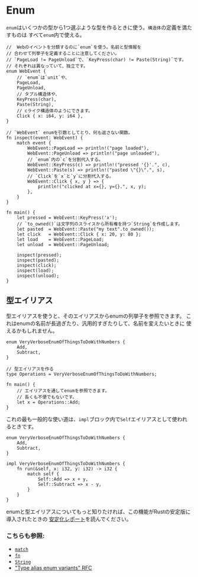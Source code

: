 # Enum

`enum`はいくつかの型から1つ選ぶような型を作るときに使う。`構造体`の定義を満たすものは
すべて`enum`内で使える。

```rust,editable
//  Webのイベントを分類するのに`enum`を使う。名前と型情報を
// 合わせて列挙子を定義することに注意してください。
// `PageLoad != PageUnload`で、`KeyPress(char) != Paste(String)`です。
// それぞれは異なっていて、独立です。
enum WebEvent {
    // `enum`は`unit`や、
    PageLoad,
    PageUnload,
    // タプル構造体や、
    KeyPress(char),
    Paste(String),
    // cライク構造体のようにできます。
    Click { x: i64, y: i64 },
}

// `WebEvent` enumを引数としてとり、何も返さない関数。
fn inspect(event: WebEvent) {
    match event {
        WebEvent::PageLoad => println!("page loaded"),
        WebEvent::PageUnload => println!("page unloaded"),
        // `enum`内の`c`を分割代入する。
        WebEvent::KeyPress(c) => println!("pressed '{}'.", c),
        WebEvent::Paste(s) => println!("pasted \"{}\".", s),
        // `Click`を`x`と`y`に分割代入する。
        WebEvent::Click { x, y } => {
            println!("clicked at x={}, y={}.", x, y);
        },
    }
}

fn main() {
    let pressed = WebEvent::KeyPress('x');
    // `to_owned()`は文字列のスライスから所有権を持つ`String`を作成します。
    let pasted  = WebEvent::Paste("my text".to_owned());
    let click   = WebEvent::Click { x: 20, y: 80 };
    let load    = WebEvent::PageLoad;
    let unload  = WebEvent::PageUnload;

    inspect(pressed);
    inspect(pasted);
    inspect(click);
    inspect(load);
    inspect(unload);
}

```

## 型エイリアス

型エイリアスを使うと、そのエイリアスからenumの列挙子を参照できます。
これはenumの名前が長過ぎたり、汎用的すぎたりして、名前を変えたいときに
使えるかもしれません。

```rust,editable
enum VeryVerboseEnumOfThingsToDoWithNumbers {
    Add,
    Subtract,
}

// 型エイリアスを作る
type Operations = VeryVerboseEnumOfThingsToDoWithNumbers;

fn main() {
    // エイリアスを通してenumを参照できます。
    // 長くも不便でもないです。
    let x = Operations::Add;
}
```

これの最も一般的な使い道は、`impl`ブロック内で`Self`エイリアスとして使われるときです。

```rust,editable
enum VeryVerboseEnumOfThingsToDoWithNumbers {
    Add,
    Subtract,
}

impl VeryVerboseEnumOfThingsToDoWithNumbers {
    fn run(&self, x: i32, y: i32) -> i32 {
        match self {
            Self::Add => x + y,
            Self::Subtract => x - y,
        }
    }
}
```

enumと型エイリアスについてもっと知りたければ、この機能がRustの安定版に導入されたときの
[安定化レポート][aliasreport]を読んでください。

### こちらも参照:

- [`match`][match]
- [`fn`][fn]
- [`String`][str]
- ["Type alias enum variants" RFC][type_alias_rfc]

[c_struct]: https://en.wikipedia.org/wiki/Struct_(C_programming_language)
[match]: ../flow_control/match.md
[fn]: ../fn.md
[str]: ../std/str.md
[aliasreport]: https://github.com/rust-lang/rust/pull/61682/#issuecomment-502472847
[type_alias_rfc]: https://rust-lang.github.io/rfcs/2338-type-alias-enum-variants.html
